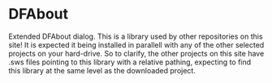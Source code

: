 # DFAbout
 Extended DFAbout dialog. This is a library used by other repositories on this site! It is expected it being installed in parallell with any of the other selected projects on your hard-drive. So to clarify, the other projects on this site have .sws files pointing to this library with a relative pathing, expecting to find this library at the same level as the downloaded project.
